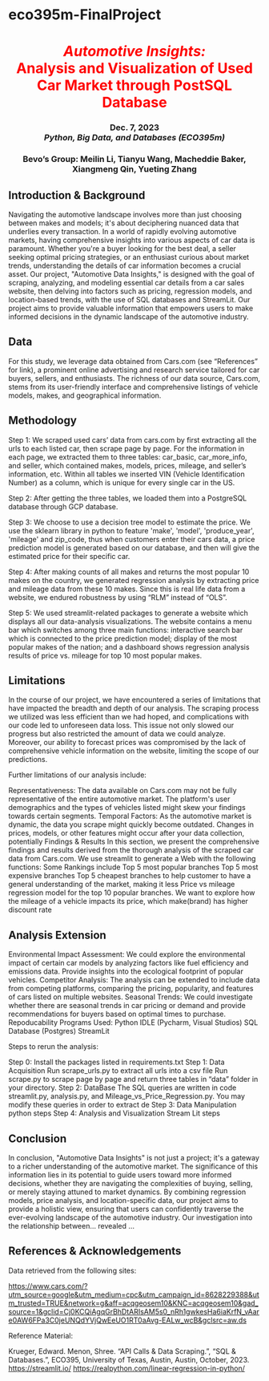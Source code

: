 # eco395m-FinalProject

<h1 align="center" id="heading"> <span style="color:red"> <em> Automotive Insights: </em> <br> Analysis and Visualization of Used Car Market through PostSQL Database </span> </h1>
<h3 align="center" id="heading"> Dec. 7, 2023 <br> 
<em> Python, Big Data, and Databases (ECO395m)  </em> <br> <h3>
<h3 align="center" id="heading"> Bevo’s Group: Meilin Li, Tianyu Wang, Macheddie Baker, Xiangmeng Qin, Yueting Zhang
 </h3>

## Introduction & Background

Navigating the automotive landscape involves more than just choosing between makes and models; it's about deciphering nuanced data that underlies every transaction. In a world of rapidly evolving automotive markets, having comprehensive insights into various aspects of car data is paramount. Whether you're a buyer looking for the best deal, a seller seeking optimal pricing strategies, or an enthusiast curious about market trends, understanding the details of car information becomes a crucial asset. Our project, "Automotive Data Insights," is designed with the goal of scraping, analyzing, and modeling essential car details from a car sales website, then delving into factors such as pricing, regression models, and location-based trends, with the use of SQL databases and StreamLit. Our project aims to provide valuable information that empowers users to make informed decisions in the dynamic landscape of the automotive industry.

## Data
For this study, we leverage data obtained from Cars.com (see “References” for link), a prominent online advertising and research service tailored for car buyers, sellers, and enthusiasts. The richness of our data source, Cars.com, stems from its user-friendly interface and comprehensive listings of vehicle models, makes, and geographical information.



## Methodology 

Step 1: We scraped used cars’ data from cars.com by first extracting all the urls to each listed car, then scrape page by page. For the information in each page, we extracted them to three tables: car_basic, car_more_info, and seller, which contained makes, models, prices, mileage, and seller’s information, etc. Within all tables we inserted VIN (Vehicle Identification Number) as a column, which is unique for every single car in the US. 

Step 2: After getting the three tables, we loaded them into a PostgreSQL database through GCP database.

Step 3: We choose to use a decision tree model to estimate the price. We use the sklearn library in python to feature 'make', 'model', 'produce_year', 'mileage' and zip_code, thus when customers enter their cars data, a price prediction model is generated based on our database, and then will give the estimated price for their specific car.

Step 4: After making counts of all makes and returns the most popular 10 makes on the country, we generated regression analysis by extracting price and mileage data from these 10 makes. Since this is real life data from a website, we endured robustness by using “RLM” instead of “OLS”. 

Step 5: We used streamlit-related packages to generate a website which displays all our data-analysis visualizations. The website contains a menu bar which switches among three main functions: interactive search bar which is connected to the price prediction model; display of the most popular makes of the nation; and a dashboard shows regression analysis results of price vs. mileage for top 10 most popular makes. 





## Limitations
In the course of our project, we have encountered a series of limitations that have impacted the breadth and depth of our analysis. The scraping process we utilized was less efficient than we had hoped, and complications with our code led to unforeseen data loss. This issue not only slowed our progress but also restricted the amount of data we could analyze. Moreover, our ability to forecast prices was compromised by the lack of comprehensive vehicle information on the website, limiting the scope of our predictions.

Further limitations of our analysis include:

Representativeness: The data available on Cars.com may not be fully representative of the entire automotive market. The platform's user demographics and the types of vehicles listed might skew your findings towards certain segments.
Temporal Factors: As the automotive market is dynamic, the data you scrape might quickly become outdated. Changes in prices, models, or other features might occur after your data collection, potentially 
Findings & Results
In this section, we present the comprehensive findings and results derived from the thorough analysis of the scraped car data from Cars.com.
We use streamlit to generate a Web with the following functions:
Some Rankings include 
	Top 5 most popular branches
	Top 5 most expensive branches
Top 5 cheapest branches
to help customer to have a general understanding of the market, making it less
Price vs mileage regression model for the top 10 popular branches. We want to explore how the mileage of a vehicle impacts its price, which make(brand) has higher discount rate 






## Analysis Extension
Environmental Impact Assessment: We could explore the environmental impact of certain car models by analyzing factors like fuel efficiency and emissions data. Provide insights into the ecological footprint of popular vehicles. 
Competitor Analysis: The analysis can be extended to include data from competing platforms, comparing the pricing, popularity, and features of cars listed on multiple websites. 
Seasonal Trends: We could investigate whether there are seasonal trends in car pricing or demand and provide recommendations for buyers based on optimal times to purchase.
Repoducability
Programs Used:
Python IDLE (Pycharm, Visual Studios)
SQL Database (Postgres)
StreamLit

Steps to rerun the analysis:

Step 0: Install the packages listed in requirements.txt
Step 1: Data Acquisition 
Run scrape_urls.py to extract all urls into a csv file
Run scrape.py to scrape page by page and return three tables in “data” folder in your directory. 
Step 2: DataBase
The SQL queries are written in code streamlit.py, analysis.py, and Mileage_vs_Price_Regression.py. You may modify these queries in order to extract de
Step 3: Data Manipulation 
python steps
Step 4: Analysis and Visualization
Stream Lit steps


## Conclusion
In conclusion, "Automotive Data Insights" is not just a project; it's a gateway to a richer understanding of the automotive market. The significance of this information lies in its potential to guide users toward more informed decisions, whether they are navigating the complexities of buying, selling, or merely staying attuned to market dynamics. By combining regression models, price analysis, and location-specific data, our project aims to provide a holistic view, ensuring that users can confidently traverse the ever-evolving landscape of the automotive industry. Our investigation into the relationship between… revealed  …


## References & Acknowledgements
Data retrieved from the following sites:

https://www.cars.com/?utm_source=google&utm_medium=cpc&utm_campaign_id=8628229388&utm_trusted=TRUE&network=g&aff=acqgeosem10&KNC=acqgeosem10&gad_source=1&gclid=Cj0KCQiAgqGrBhDtARIsAM5s0_nRh1gwkesHa6iaKrfN_vAare0AW6FPa3C0jeUNQdYVjQwEeUO1RT0aAvg-EALw_wcB&gclsrc=aw.ds

Reference Material:

Krueger, Edward. Menon, Shree. “API Calls & Data Scraping.”, “SQL & Databases.”, ECO395, University of Texas, Austin, Austin, October, 2023.
https://streamlit.io/
https://realpython.com/linear-regression-in-python/



